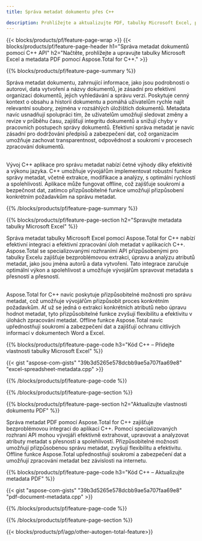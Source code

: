 ```yaml
---
title: Správa metadat dokumentu přes C++ 

description: Prohlížejte a aktualizujte PDF, tabulky Microsoft Excel, prezentace PowerPoint a metadata dokumentů Word prostřednictvím vaší aplikace C++.
---
```


{{< blocks/products/pf/feature-page-wrap >}}
{{< blocks/products/pf/feature-page-header h1="Správa metadat dokumentů pomocí C++ API" h2="Načtěte, prohlížejte a upravujte tabulky Microsoft Excel a metadata PDF pomocí Aspose.Total for C++." >}}

{{% blocks/products/pf/feature-page-summary %}}

Správa metadat dokumentu, zahrnující informace, jako jsou podrobnosti o autorovi, data vytvoření a názvy dokumentů, je zásadní pro efektivní organizaci dokumentů, jejich vyhledávání a správu verzí. Poskytuje cenný kontext o obsahu a historii dokumentu a pomáhá uživatelům rychle najít relevantní soubory, zejména v rozsáhlých úložištích dokumentů. Metadata navíc usnadňují spolupráci tím, že uživatelům umožňují sledovat změny a revize v průběhu času, zajišťují integritu dokumentů a snižují chyby v pracovních postupech správy dokumentů. Efektivní správa metadat je navíc zásadní pro dodržování předpisů a zabezpečení dat, což organizacím umožňuje zachovat transparentnost, odpovědnost a soukromí v procesech zpracování dokumentů.<br /><br />

Vývoj C++ aplikace pro správu metadat nabízí četné výhody díky efektivitě a výkonu jazyka. C++ umožňuje vývojářům implementovat robustní funkce správy metadat, včetně extrakce, modifikace a analýzy, s optimální rychlostí a spolehlivostí. Aplikace může fungovat offline, což zajišťuje soukromí a bezpečnost dat, zatímco přizpůsobitelné funkce umožňují přizpůsobení konkrétním požadavkům na správu metadat.

{{% /blocks/products/pf/feature-page-summary  %}}


{{% blocks/products/pf/feature-page-section  h2="Spravujte metadata tabulky Microsoft Excel" %}}

Správa metadat tabulky Microsoft Excel pomocí Aspose.Total for C++ nabízí efektivní integraci a efektivní zpracování úloh metadat v aplikacích C++. Aspose.Total se specializovanými rozhraními API přizpůsobenými pro tabulky Excelu zajišťuje bezproblémovou extrakci, úpravu a analýzu atributů metadat, jako jsou jména autorů a data vytvoření. Tato integrace zaručuje optimální výkon a spolehlivost a umožňuje vývojářům spravovat metadata s přesností a přesností. <br /><br />

Aspose.Total for C++ navíc poskytuje přizpůsobitelné možnosti pro správu metadat, což umožňuje vývojářům přizpůsobit proces konkrétním požadavkům. Ať už se jedná o extrakci konkrétních atributů nebo úpravu hodnot metadat, tyto přizpůsobitelné funkce zvyšují flexibilitu a efektivitu v úlohách zpracování metadat. Offline funkce Aspose.Total navíc upřednostňují soukromí a zabezpečení dat a zajišťují ochranu citlivých informací v dokumentech Word a Excel.

{{% blocks/products/pf/feature-page-code h3="Kód C++ – Přidejte vlastnosti tabulky Microsoft Excel" %}}

{{< gist "aspose-com-gists" "39b3d5265e578dcbb9ae5a707faa69e8" "excel-spreadsheet-metadata.cpp" >}}

{{% /blocks/products/pf/feature-page-code  %}}

{{% /blocks/products/pf/feature-page-section %}}


{{% blocks/products/pf/feature-page-section  h2="Aktualizujte vlastnosti dokumentu PDF" %}}

Správa metadat PDF pomocí Aspose.Total for C++ zajišťuje bezproblémovou integraci do aplikací C++. Pomocí specializovaných rozhraní API mohou vývojáři efektivně extrahovat, upravovat a analyzovat atributy metadat s přesností a spolehlivostí. Přizpůsobitelné možnosti umožňují přizpůsobenou správu metadat, zvyšují flexibilitu a efektivitu. Offline funkce Aspose.Total upřednostňují soukromí a zabezpečení dat a umožňují zpracování metadat bez závislosti na internetu.

{{% blocks/products/pf/feature-page-code h3="Kód C++ – Aktualizujte metadata PDF" %}}

{{< gist "aspose-com-gists" "39b3d5265e578dcbb9ae5a707faa69e8" "pdf-document-metadata.cpp" >}}

{{% /blocks/products/pf/feature-page-code  %}}

{{% /blocks/products/pf/feature-page-section %}}

{{< blocks/products/pf/agp/other-autogen-total-feature>}}